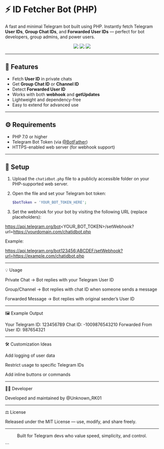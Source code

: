 # ⚡ ID Fetcher Bot (PHP)

A fast and minimal Telegram bot built using PHP. Instantly fetch Telegram **User IDs**, **Group Chat IDs**, and **Forwarded User IDs** — perfect for bot developers, group admins, and power users.

<p align="center">
  <a href="https://www.php.net/"><img src="https://img.shields.io/badge/PHP-7.0%2B-blue.svg?style=flat-square" /></a>
  <a href="https://t.me/Unknown_RK01"><img src="https://img.shields.io/badge/Developer-%40Unknown__RK01-blueviolet?style=flat-square" /></a>
  <a href="https://opensource.org/licenses/MIT"><img src="https://img.shields.io/badge/License-MIT-green.svg?style=flat-square" /></a>
</p>

---

## 🚀 Features

- Fetch **User ID** in private chats  
- Get **Group Chat ID** or **Channel ID**  
- Detect **Forwarded User ID**  
- Works with both **webhook** and **getUpdates**  
- Lightweight and dependency-free  
- Easy to extend for advanced use  

---

## ⚙️ Requirements

- PHP 7.0 or higher  
- Telegram Bot Token (via [@BotFather](https://t.me/BotFather))  
- HTTPS-enabled web server (for webhook support)  

---

## 🔧 Setup

1. Upload the `chatidbot.php` file to a publicly accessible folder on your PHP-supported web server.

2. Open the file and set your Telegram bot token:

   ```php
   $botToken = 'YOUR_BOT_TOKEN_HERE';

3. Set the webhook for your bot by visiting the following URL (replace placeholders):

https://api.telegram.org/bot<YOUR_BOT_TOKEN>/setWebhook?url=https://yourdomain.com/chatidbot.php

Example:

https://api.telegram.org/bot123456:ABCDEF/setWebhook?url=https://example.com/chatidbot.php




---

💡 Usage

Private Chat → Bot replies with your Telegram User ID

Group/Channel → Bot replies with chat ID when someone sends a message

Forwarded Message → Bot replies with original sender’s User ID



---

🖼️ Example Output

Your Telegram ID: 123456789
Chat ID: -1009876543210
Forwarded From User ID: 987654321


---

🛠️ Customization Ideas

Add logging of user data

Restrict usage to specific Telegram IDs

Add inline buttons or commands



---

👨‍💻 Developer

Developed and maintained by @Unknown_RK01


---

⚖️ License

Released under the MIT License — use, modify, and share freely.


---

<p align="center">
  Built for Telegram devs who value speed, simplicity, and control.
</p>
```
